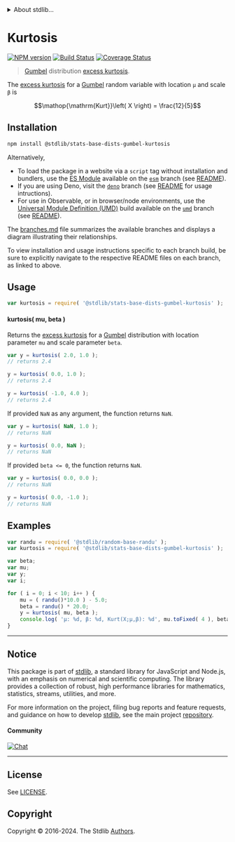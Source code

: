 <!--

@license Apache-2.0

Copyright (c) 2018 The Stdlib Authors.

Licensed under the Apache License, Version 2.0 (the "License");
you may not use this file except in compliance with the License.
You may obtain a copy of the License at

   http://www.apache.org/licenses/LICENSE-2.0

Unless required by applicable law or agreed to in writing, software
distributed under the License is distributed on an "AS IS" BASIS,
WITHOUT WARRANTIES OR CONDITIONS OF ANY KIND, either express or implied.
See the License for the specific language governing permissions and
limitations under the License.

-->


<details>
  <summary>
    About stdlib...
  </summary>
  <p>We believe in a future in which the web is a preferred environment for numerical computation. To help realize this future, we've built stdlib. stdlib is a standard library, with an emphasis on numerical and scientific computation, written in JavaScript (and C) for execution in browsers and in Node.js.</p>
  <p>The library is fully decomposable, being architected in such a way that you can swap out and mix and match APIs and functionality to cater to your exact preferences and use cases.</p>
  <p>When you use stdlib, you can be absolutely certain that you are using the most thorough, rigorous, well-written, studied, documented, tested, measured, and high-quality code out there.</p>
  <p>To join us in bringing numerical computing to the web, get started by checking us out on <a href="https://github.com/stdlib-js/stdlib">GitHub</a>, and please consider <a href="https://opencollective.com/stdlib">financially supporting stdlib</a>. We greatly appreciate your continued support!</p>
</details>

# Kurtosis

[![NPM version][npm-image]][npm-url] [![Build Status][test-image]][test-url] [![Coverage Status][coverage-image]][coverage-url] <!-- [![dependencies][dependencies-image]][dependencies-url] -->

> [Gumbel][gumbel-distribution] distribution [excess kurtosis][kurtosis].

<!-- Section to include introductory text. Make sure to keep an empty line after the intro `section` element and another before the `/section` close. -->

<section class="intro">

The [excess kurtosis][kurtosis] for a [Gumbel][gumbel-distribution] random variable with location `μ` and scale `β` is

<!-- <equation class="equation" label="eq:gumbel_kurtosis" align="center" raw="\operatorname{Kurt}\left( X \right) = \frac{12}{5}" alt="Excess kurtosis for a Gumbel distribution."> -->

```math
\mathop{\mathrm{Kurt}}\left( X \right) = \frac{12}{5}
```

<!-- <div class="equation" align="center" data-raw-text="\operatorname{Kurt}\left( X \right) = \frac{12}{5}" data-equation="eq:gumbel_kurtosis">
    <img src="https://cdn.jsdelivr.net/gh/stdlib-js/stdlib@51534079fef45e990850102147e8945fb023d1d0/lib/node_modules/@stdlib/stats/base/dists/gumbel/kurtosis/docs/img/equation_gumbel_kurtosis.svg" alt="Excess kurtosis for a Gumbel distribution.">
    <br>
</div> -->

<!-- </equation> -->

</section>

<!-- /.intro -->

<!-- Package usage documentation. -->

<section class="installation">

## Installation

```bash
npm install @stdlib/stats-base-dists-gumbel-kurtosis
```

Alternatively,

-   To load the package in a website via a `script` tag without installation and bundlers, use the [ES Module][es-module] available on the [`esm`][esm-url] branch (see [README][esm-readme]).
-   If you are using Deno, visit the [`deno`][deno-url] branch (see [README][deno-readme] for usage intructions).
-   For use in Observable, or in browser/node environments, use the [Universal Module Definition (UMD)][umd] build available on the [`umd`][umd-url] branch (see [README][umd-readme]).

The [branches.md][branches-url] file summarizes the available branches and displays a diagram illustrating their relationships.

To view installation and usage instructions specific to each branch build, be sure to explicitly navigate to the respective README files on each branch, as linked to above.

</section>

<section class="usage">

## Usage

```javascript
var kurtosis = require( '@stdlib/stats-base-dists-gumbel-kurtosis' );
```

#### kurtosis( mu, beta )

Returns the [excess kurtosis][kurtosis] for a [Gumbel][gumbel-distribution] distribution with location parameter `mu` and scale parameter `beta`.

```javascript
var y = kurtosis( 2.0, 1.0 );
// returns 2.4

y = kurtosis( 0.0, 1.0 );
// returns 2.4

y = kurtosis( -1.0, 4.0 );
// returns 2.4
```

If provided `NaN` as any argument, the function returns `NaN`.

```javascript
var y = kurtosis( NaN, 1.0 );
// returns NaN

y = kurtosis( 0.0, NaN );
// returns NaN
```

If provided `beta <= 0`, the function returns `NaN`.

```javascript
var y = kurtosis( 0.0, 0.0 );
// returns NaN

y = kurtosis( 0.0, -1.0 );
// returns NaN
```

</section>

<!-- /.usage -->

<!-- Package usage notes. Make sure to keep an empty line after the `section` element and another before the `/section` close. -->

<section class="notes">

</section>

<!-- /.notes -->

<!-- Package usage examples. -->

<section class="examples">

## Examples

<!-- eslint no-undef: "error" -->

```javascript
var randu = require( '@stdlib/random-base-randu' );
var kurtosis = require( '@stdlib/stats-base-dists-gumbel-kurtosis' );

var beta;
var mu;
var y;
var i;

for ( i = 0; i < 10; i++ ) {
    mu = ( randu()*10.0 ) - 5.0;
    beta = randu() * 20.0;
    y = kurtosis( mu, beta );
    console.log( 'µ: %d, β: %d, Kurt(X;µ,β): %d', mu.toFixed( 4 ), beta.toFixed( 4 ), y.toFixed( 4 ) );
}
```

</section>

<!-- /.examples -->

<!-- Section to include cited references. If references are included, add a horizontal rule *before* the section. Make sure to keep an empty line after the `section` element and another before the `/section` close. -->

<section class="references">

</section>

<!-- /.references -->

<!-- Section for related `stdlib` packages. Do not manually edit this section, as it is automatically populated. -->

<section class="related">

</section>

<!-- /.related -->

<!-- Section for all links. Make sure to keep an empty line after the `section` element and another before the `/section` close. -->


<section class="main-repo" >

* * *

## Notice

This package is part of [stdlib][stdlib], a standard library for JavaScript and Node.js, with an emphasis on numerical and scientific computing. The library provides a collection of robust, high performance libraries for mathematics, statistics, streams, utilities, and more.

For more information on the project, filing bug reports and feature requests, and guidance on how to develop [stdlib][stdlib], see the main project [repository][stdlib].

#### Community

[![Chat][chat-image]][chat-url]

---

## License

See [LICENSE][stdlib-license].


## Copyright

Copyright &copy; 2016-2024. The Stdlib [Authors][stdlib-authors].

</section>

<!-- /.stdlib -->

<!-- Section for all links. Make sure to keep an empty line after the `section` element and another before the `/section` close. -->

<section class="links">

[npm-image]: http://img.shields.io/npm/v/@stdlib/stats-base-dists-gumbel-kurtosis.svg
[npm-url]: https://npmjs.org/package/@stdlib/stats-base-dists-gumbel-kurtosis

[test-image]: https://github.com/stdlib-js/stats-base-dists-gumbel-kurtosis/actions/workflows/test.yml/badge.svg?branch=main
[test-url]: https://github.com/stdlib-js/stats-base-dists-gumbel-kurtosis/actions/workflows/test.yml?query=branch:main

[coverage-image]: https://img.shields.io/codecov/c/github/stdlib-js/stats-base-dists-gumbel-kurtosis/main.svg
[coverage-url]: https://codecov.io/github/stdlib-js/stats-base-dists-gumbel-kurtosis?branch=main

<!--

[dependencies-image]: https://img.shields.io/david/stdlib-js/stats-base-dists-gumbel-kurtosis.svg
[dependencies-url]: https://david-dm.org/stdlib-js/stats-base-dists-gumbel-kurtosis/main

-->

[chat-image]: https://img.shields.io/gitter/room/stdlib-js/stdlib.svg
[chat-url]: https://app.gitter.im/#/room/#stdlib-js_stdlib:gitter.im

[stdlib]: https://github.com/stdlib-js/stdlib

[stdlib-authors]: https://github.com/stdlib-js/stdlib/graphs/contributors

[umd]: https://github.com/umdjs/umd
[es-module]: https://developer.mozilla.org/en-US/docs/Web/JavaScript/Guide/Modules

[deno-url]: https://github.com/stdlib-js/stats-base-dists-gumbel-kurtosis/tree/deno
[deno-readme]: https://github.com/stdlib-js/stats-base-dists-gumbel-kurtosis/blob/deno/README.md
[umd-url]: https://github.com/stdlib-js/stats-base-dists-gumbel-kurtosis/tree/umd
[umd-readme]: https://github.com/stdlib-js/stats-base-dists-gumbel-kurtosis/blob/umd/README.md
[esm-url]: https://github.com/stdlib-js/stats-base-dists-gumbel-kurtosis/tree/esm
[esm-readme]: https://github.com/stdlib-js/stats-base-dists-gumbel-kurtosis/blob/esm/README.md
[branches-url]: https://github.com/stdlib-js/stats-base-dists-gumbel-kurtosis/blob/main/branches.md

[stdlib-license]: https://raw.githubusercontent.com/stdlib-js/stats-base-dists-gumbel-kurtosis/main/LICENSE

[gumbel-distribution]: https://en.wikipedia.org/wiki/Gumbel_distribution

[kurtosis]: https://en.wikipedia.org/wiki/Kurtosis

</section>

<!-- /.links -->
